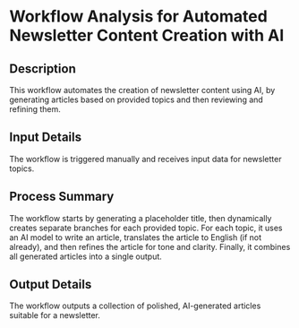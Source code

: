 # Workflow Analysis for Automated Newsletter Content Creation with AI

## Description
This workflow automates the creation of newsletter content using AI, by generating articles based on provided topics and then reviewing and refining them.

## Input Details
The workflow is triggered manually and receives input data for newsletter topics.

## Process Summary
The workflow starts by generating a placeholder title, then dynamically creates separate branches for each provided topic. For each topic, it uses an AI model to write an article, translates the article to English (if not already), and then refines the article for tone and clarity. Finally, it combines all generated articles into a single output.

## Output Details
The workflow outputs a collection of polished, AI-generated articles suitable for a newsletter.

